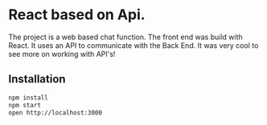 # React based on Api.

The project is a web based chat function. The front end was build with React. It uses an API to communicate with the Back End.
It was very cool to see more on working with API's!

## Installation

```bash
npm install
npm start
open http://localhost:3000
```
